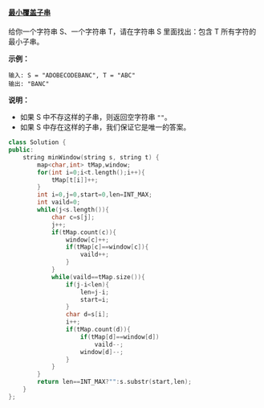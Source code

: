 #### [最小覆盖子串](https://leetcode-cn.com/problems/minimum-window-substring/)

给你一个字符串 S、一个字符串 T，请在字符串 S 里面找出：包含 T 所有字符的最小子串。

**示例：**

```
输入: S = "ADOBECODEBANC", T = "ABC"
输出: "BANC"
```

**说明：**

- 如果 S 中不存这样的子串，则返回空字符串 `""`。
- 如果 S 中存在这样的子串，我们保证它是唯一的答案。

```c++
class Solution {
public:
    string minWindow(string s, string t) {
        map<char,int> tMap,window;
        for(int i=0;i<t.length();i++){
            tMap[t[i]]++;
        }
        int i=0,j=0,start=0,len=INT_MAX;
        int vaild=0;
        while(j<s.length()){
            char c=s[j];
            j++;
            if(tMap.count(c)){
                window[c]++;
                if(tMap[c]==window[c]){
                    vaild++;
                }
            }
            while(vaild==tMap.size()){
                if(j-i<len){
                    len=j-i;
                    start=i;
                }
                char d=s[i];
                i++;
                if(tMap.count(d)){
                    if(tMap[d]==window[d])
                        vaild--;
                    window[d]--;
                }
            }
        }
        return len==INT_MAX?"":s.substr(start,len);
    }
};
```

